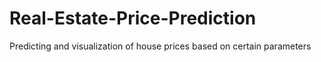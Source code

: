 # Real-Estate-Price-Prediction
Predicting and visualization of  house prices based on certain parameters
